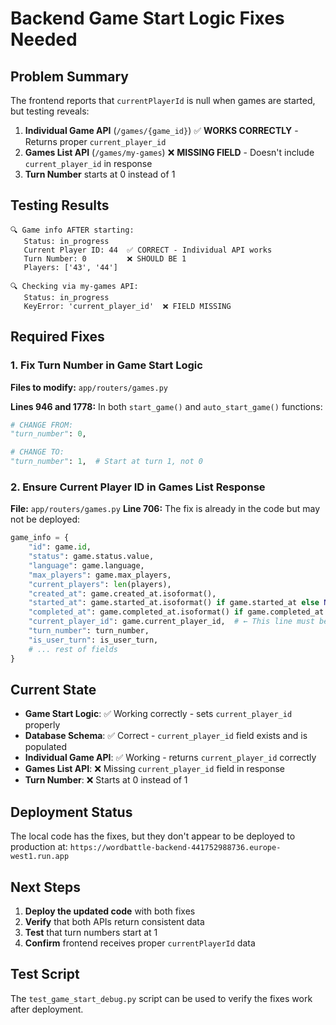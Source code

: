 # Backend Game Start Logic Fixes Needed

## Problem Summary

The frontend reports that `currentPlayerId` is null when games are started, but testing reveals:

1. **Individual Game API** (`/games/{game_id}`) ✅ **WORKS CORRECTLY** - Returns proper `current_player_id`
2. **Games List API** (`/games/my-games`) ❌ **MISSING FIELD** - Doesn't include `current_player_id` in response
3. **Turn Number** starts at 0 instead of 1

## Testing Results

```
🔍 Game info AFTER starting:
   Status: in_progress
   Current Player ID: 44  ✅ CORRECT - Individual API works
   Turn Number: 0         ❌ SHOULD BE 1
   Players: ['43', '44']

🔍 Checking via my-games API:
   Status: in_progress
   KeyError: 'current_player_id'  ❌ FIELD MISSING
```

## Required Fixes

### 1. Fix Turn Number in Game Start Logic

**Files to modify:** `app/routers/games.py`

**Lines 946 and 1778:** In both `start_game()` and `auto_start_game()` functions:

```python
# CHANGE FROM:
"turn_number": 0,

# CHANGE TO:
"turn_number": 1,  # Start at turn 1, not 0
```

### 2. Ensure Current Player ID in Games List Response

**File:** `app/routers/games.py`
**Line 706:** The fix is already in the code but may not be deployed:

```python
game_info = {
    "id": game.id,
    "status": game.status.value,
    "language": game.language,
    "max_players": game.max_players,
    "current_players": len(players),
    "created_at": game.created_at.isoformat(),
    "started_at": game.started_at.isoformat() if game.started_at else None,
    "completed_at": game.completed_at.isoformat() if game.completed_at else None,
    "current_player_id": game.current_player_id,  # ← This line must be present
    "turn_number": turn_number,
    "is_user_turn": is_user_turn,
    # ... rest of fields
}
```

## Current State

- **Game Start Logic**: ✅ Working correctly - sets `current_player_id` properly
- **Database Schema**: ✅ Correct - `current_player_id` field exists and is populated
- **Individual Game API**: ✅ Working - returns `current_player_id` correctly
- **Games List API**: ❌ Missing `current_player_id` field in response
- **Turn Number**: ❌ Starts at 0 instead of 1

## Deployment Status

The local code has the fixes, but they don't appear to be deployed to production at:
`https://wordbattle-backend-441752988736.europe-west1.run.app`

## Next Steps

1. **Deploy the updated code** with both fixes
2. **Verify** that both APIs return consistent data
3. **Test** that turn numbers start at 1
4. **Confirm** frontend receives proper `currentPlayerId` data

## Test Script

The `test_game_start_debug.py` script can be used to verify the fixes work after deployment. 